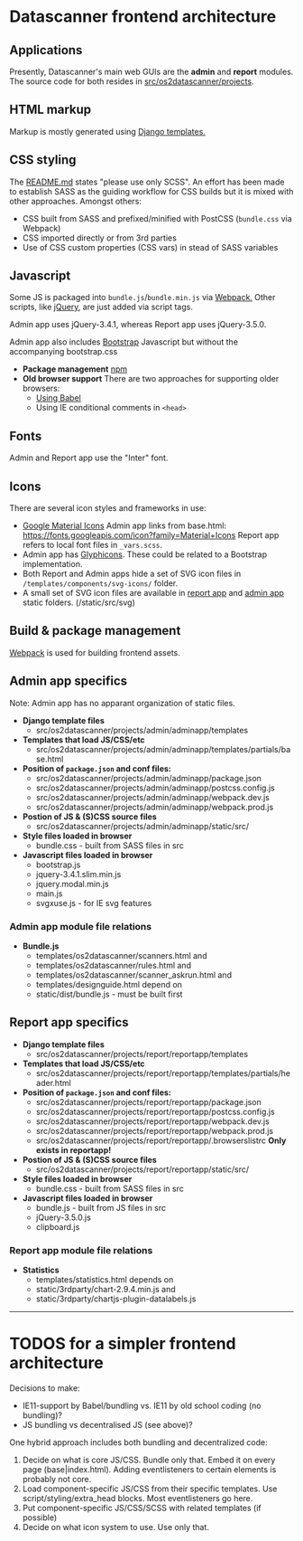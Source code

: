 # Datascanner frontend architecture


## Applications

Presently, Datascanner's main web GUIs are the **admin** and **report**
modules. The source code for both resides in
[src/os2datascanner/projects](./src/os2datascanner/projects).


## HTML markup

Markup is mostly generated using [Django
templates.](https://docs.djangoproject.com/en/3.2/topics/templates/)


## CSS styling

The [README.md](./src/os2datascanner/projects/report/reportapp/README.md)
states "please use only SCSS".  An effort has been made to establish SASS as
the guiding workflow for CSS builds but it is mixed with other approaches.
Amongst others:

* CSS built from SASS and prefixed/minified with PostCSS (`bundle.css` via
  Webpack)
* CSS imported directly or from 3rd parties
* Use of CSS custom properties (CSS vars) in stead of SASS variables


## Javascript

Some JS is packaged into `bundle.js`/`bundle.min.js` via
[Webpack.](https://webpack.js.org/) Other scripts, like
[jQuery](https://jquery.com/), are just added via script tags.

Admin app uses jQuery-3.4.1, whereas Report app uses jQuery-3.5.0.

Admin app also includes [Bootstrap](https://getbootstrap.com/) Javascript but
without the accompanying bootstrap.css

* **Package management**
  [npm](https://www.npmjs.com/)
* **Old browser support**
  There are two approaches for supporting older browsers:
    * [Using Babel](https://babeljs.io/)
    * Using IE conditional comments in `<head>`


## Fonts

Admin and Report app use the "Inter" font.


## Icons

There are several icon styles and frameworks in use:

* [Google Material Icons](https://fonts.google.com/icons) Admin app links from
  base.html: https://fonts.googleapis.com/icon?family=Material+Icons Report app
  refers to local font files in `_vars.scss`.
* Admin app has [Glyphicons](https://www.glyphicons.com/sets/halflings/).
  These could be related to a Bootstrap implementation.
* Both Report and Admin apps hide a set of SVG icon files in
  `/templates/components/svg-icons/` folder.
* A small set of SVG icon files are available in [report
  app](src/os2datascanner/projects/admin/adminapp/static/src/images/) and
  [admin app](src/os2datascanner/projects/admin/adminapp/static/src/svg/)
  static folders. (/static/src/svg)


## Build & package management

[Webpack](https://webpack.js.org/) is used for building frontend assets.


## Admin app specifics

Note: Admin app has no apparant organization of static files.

* **Django template files**
    - src/os2datascanner/projects/admin/adminapp/templates
* **Templates that load JS/CSS/etc**
    - src/os2datascanner/projects/admin/adminapp/templates/partials/base.html
* **Position of `package.json` and conf files:**
    - src/os2datascanner/projects/admin/adminapp/package.json
    - src/os2datascanner/projects/admin/adminapp/postcss.config.js
    - src/os2datascanner/projects/admin/adminapp/webpack.dev.js
    - src/os2datascanner/projects/admin/adminapp/webpack.prod.js
* **Postion of JS & (S)CSS source files**
    - src/os2datascanner/projects/admin/adminapp/static/src/
* **Style files loaded in browser**
    - bundle.css - built from SASS files in src
* **Javascript files loaded in browser**
    - bootstrap.js
    - jquery-3.4.1.slim.min.js
    - jquery.modal.min.js
    - main.js
    - svgxuse.js - for IE svg features


### Admin app module file relations

* **Bundle.js**
    - templates/os2datascanner/scanners.html and
    - templates/os2datascanner/rules.html and
    - templates/os2datascanner/scanner_askrun.html and
    - templates/designguide.html depend on 
    - static/dist/bundle.js - must be built first


## Report app specifics

* **Django template files**
    - src/os2datascanner/projects/report/reportapp/templates
* **Templates that load JS/CSS/etc**
    - src/os2datascanner/projects/report/reportapp/templates/partials/header.html
* **Position of `package.json` and conf files:**
    - src/os2datascanner/projects/report/reportapp/package.json
    - src/os2datascanner/projects/report/reportapp/postcss.config.js
    - src/os2datascanner/projects/report/reportapp/webpack.dev.js
    - src/os2datascanner/projects/report/reportapp/webpack.prod.js
    - src/os2datascanner/projects/report/reportapp/.browserslistrc **Only exists in reportapp!**
* **Postion of JS & (S)CSS source files**
    - src/os2datascanner/projects/report/reportapp/static/src/
* **Style files loaded in browser**
    - bundle.css - built from SASS files in src
* **Javascript files loaded in browser**
    - bundle.js - built from JS files in src
    - jQuery-3.5.0.js
    - clipboard.js


### Report app module file relations

* **Statistics**
    - templates/statistics.html depends on
    - static/3rdparty/chart-2.9.4.min.js and
    - static/3rdparty/chartjs-plugin-datalabels.js


----------------------


# TODOS for a simpler frontend architecture

Decisions to make:

* IE11-support by Babel/bundling vs. IE11 by old school coding (no bundling)?
* JS bundling vs decentralised JS (see above)?

One hybrid approach includes both bundling and decentralized code:

1. Decide on what is core JS/CSS. Bundle only that.
   Embed it on every page (base|index.html).
   Adding eventlisteners to certain elements is probably not core.
2. Load component-specific JS/CSS from their specific templates.
   Use script/styling/extra_head blocks.
   Most eventlisteners go here.
3. Put component-specific JS/CSS/SCSS with related templates (if possible)
4. Decide on what icon system to use. Use only that.
